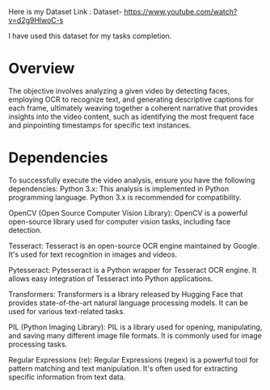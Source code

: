 
  

Here is my Dataset Link : Dataset- https://www.youtube.com/watch?v=d2g9HlwoC-s

I have used this dataset for my tasks completion.
# Overview

The objective involves analyzing a given video by detecting faces, employing OCR to recognize text, and generating descriptive captions for each frame, ultimately weaving together a coherent narrative that provides insights into the video content, such as identifying the most frequent face and pinpointing timestamps for specific text instances.

# Dependencies
To successfully execute the video analysis, ensure you have the following dependencies:
Python 3.x: This analysis is implemented in Python programming language. Python 3.x is recommended for compatibility.

OpenCV (Open Source Computer Vision Library): OpenCV is a powerful open-source library used for computer vision tasks, including face detection.

Tesseract: Tesseract is an open-source OCR engine maintained by Google. It's used for text recognition in images and videos.

Pytesseract: Pytesseract is a Python wrapper for Tesseract OCR engine. It allows easy integration of Tesseract into Python applications.

Transformers: Transformers is a library released by Hugging Face that provides state-of-the-art natural language processing models. It can be used for various text-related tasks.

PIL (Python Imaging Library): PIL is a library used for opening, manipulating, and saving many different image file formats. It is commonly used for image processing tasks.

Regular Expressions (re): Regular Expressions (regex) is a powerful tool for pattern matching and text manipulation. It's often used for extracting specific information from text data.
